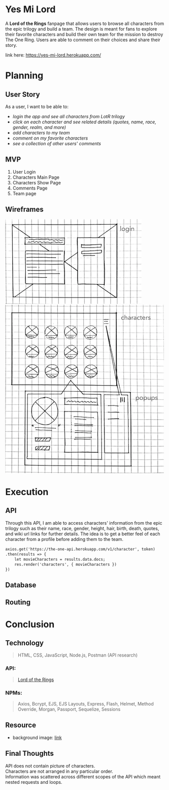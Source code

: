 # Yes Mi Lord
A **Lord of the Rings** fanpage that allows users to browse all characters from the epic trilogy and build a team.  The design is meant for fans to explore their favorite characters and build their own team for the mission to destroy The One Ring. Users are able to comment on their choices and share their story.

link here: https://yes-mi-lord.herokuapp.com/


# Planning

## User Story
As a user, I want to be able to:  
- *login the app and see all characters from LotR trilogy*  
- *click on each character and see related details (quotes, name, race, gender, realm, and more)*  
- *add characters to my team*  
- *comment on my favorite characters*  
- *see a collection of other users' comments*  

## MVP
1. User Login
2. Characters Main Page
3. Characters Show Page
4. Comments Page
5. Team page

## Wireframes
![](/public/wireframe-01.png)  
![](/public/wireframe-02.png)  



# Execution

## API
Through this API, I am able to access characters' information from the epic trilogy such as their name, race, gender, height, hair, birth, death, quotes, and wiki url links for further details.  The idea is to get a better feel of each character from a profile before adding them to the team.
```
axios.get('https://the-one-api.herokuapp.com/v1/character', token)
.then(results => {
    let movieCharacters = results.data.docs;
    res.render('characters', { movieCharacters })
})
```

## Database


## Routing




# Conclusion  

## Technology  
> HTML, CSS, JavaScript, Node.js, Postman (API research)

### API:  
> [Lord of the Rings](https://the-one-api.herokuapp.com/)  

### NPMs:  
> Axios, Bcrypt, EJS, EJS Layouts, Express, Flash, Helmet, Method Override, Morgan, Passport, Sequelize, Sessions  

## Resource  
- background image: [link](https://www.nathanprats.com/wp-content/uploads/2018/12/Lord-of-the-rings.jpg)

## Final Thoughts  
API does not contain picture of characters.  
Characters are not arranged in any particular order.  
Information was scattered across different scopes of the API which meant nested requests and loops.  